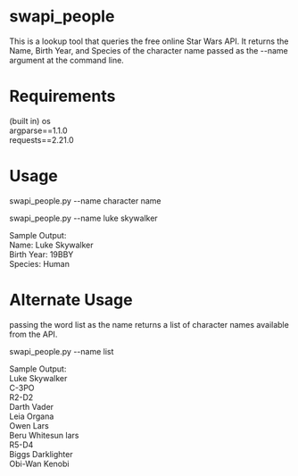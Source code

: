 # swapi_people
This is a lookup tool that queries the free online Star Wars API. It returns the Name, Birth Year, and Species of the character name passed as the --name argument at the command line.

# Requirements
(built in) os\
argparse==1.1.0\
requests==2.21.0

# Usage
swapi_people.py --name character name

swapi_people.py --name luke skywalker

  Sample Output:\
  Name: Luke Skywalker\
  Birth Year: 19BBY\
  Species: Human

# Alternate Usage
passing the word list as the name returns a list of character names available from the API.

swapi_people.py --name list

  Sample Output:\
  Luke Skywalker\
  C-3PO\
  R2-D2\
  Darth Vader\
  Leia Organa\
  Owen Lars\
  Beru Whitesun lars\
  R5-D4\
  Biggs Darklighter\
  Obi-Wan Kenobi
